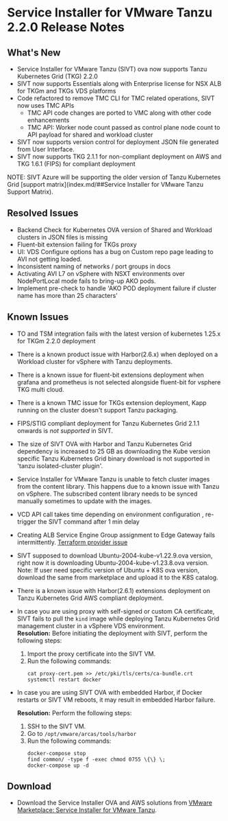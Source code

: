 # Service Installer for VMware Tanzu 2.2.0 Release Notes

## What's New

- Service Installer for VMware Tanzu (SIVT) ova now supports Tanzu Kubernetes Grid (TKG) 2.2.0
- SIVT now supports Essentials along with Enterprise license for NSX ALB for TKGm and TKGs VDS platforms
- Code refactored to remove TMC CLI for TMC related operations, SIVT now uses TMC APIs
  - TMC API code changes are ported to VMC along with other code enhancements
  - TMC API: Worker node count passed as control plane node count to API payload for shared and workload cluster
- SIVT now supports version control for deployment JSON file generated from User Interface.
- SIVT now supports TKG 2.1.1 for non-compliant deployment on AWS and TKG 1.6.1 (FIPS) for compliant deployment

NOTE: SIVT Azure will be supporting the older version of Tanzu Kubernetes Grid [support matrix](index.md/##Service Installer for VMware Tanzu Support Matrix).

## Resolved Issues
- Backend Check for Kubernetes OVA version of Shared and Workload clusters in JSON files is missing
- Fluent-bit extension failing for TKGs proxy
- UI: VDS Configure options has a bug on Custom repo page leading to AVI not getting loaded.
- Inconsistent naming of networks / port groups in docs
- Activating AVI L7 on vSphere with NSXT environments over NodePortLocal mode fails to bring-up AKO pods.
- Implement pre-check to handle 'AKO POD deployment failure if cluster name has more than 25 characters'

## Known Issues
- TO and TSM integration fails with the latest version of kubernetes 1.25.x for TKGm 2.2.0 deployment
- There is a known product issue with Harbor(2.6.x) when deployed on a Workload cluster for vSphere with Tanzu deployments.
- There is a known issue for fluent-bit extensions deployment when grafana and prometheus is not selected alongside fluent-bit for vsphere TKG multi cloud.
- There is a known TMC issue for TKGs extension deployment, Kapp running on the cluster doesn't support Tanzu packaging.
- FIPS/STIG compliant deployment for Tanzu Kubernetes Grid 2.1.1 onwards is *not supported* in SIVT.
- The size of SIVT OVA with Harbor and Tanzu Kubernetes Grid dependency is increased to 25 GB as downloading the Kube version specific Tanzu Kubernetes Grid binary download is not supported in 'tanzu isolated-cluster plugin'.
- Service Installer for VMware Tanzu is unable to fetch cluster images from the content library. This happens due to a known issue with Tanzu on vSphere. The subscribed content library needs to be synced manually sometimes to update with the images.
- VCD API call takes time depending on environment configuration , re-trigger the SIVT command after 1 min delay
- Creating ALB Service Engine Group assignment to Edge Gateway fails intermittently. [Terraform provider issue](https://github.com/vmware/terraform-provider-vcd/issues/923)
- SIVT supposed to download Ubuntu-2004-kube-v1.22.9.ova version, right now it is downloading Ubuntu-2004-kube-v1.23.8.ova version.
  Note: If user need specific version of Ubuntu + K8S ova version, download the same from marketplace and upload it to the K8S catalog.
- There is a known issue with Harbor(2.6.1) extensions deployment on Tanzu Kubernetes Grid AWS compliant deployment.

- In case you are using proxy with self-signed or custom CA certificate, SIVT fails to pull the `kind` image while deploying Tanzu Kubernetes Grid management cluster in a vSphere VDS environment.</br>
  **Resolution:** Before initiating the deployment with SIVT, perform the following steps:

  1. Import the proxy certificate into the SIVT VM.
  1. Run the following commands:
      ```
      cat proxy-cert.pem >> /etc/pki/tls/certs/ca-bundle.crt
      systemctl restart docker
      ```
- In case you are using SIVT OVA with embedded Harbor, if Docker restarts or SIVT VM reboots, it may result in embedded Harbor failure.

  **Resolution:** Perform the following steps:

  1. SSH to the SIVT VM.
  2. Go to `/opt/vmware/arcas/tools/harbor`
  3. Run the following commands:
      ```
      docker-compose stop
      find common/ -type f -exec chmod 0755 \{\} \;
      docker-compose up -d
      ```

## Download

- Download the Service Installer OVA and AWS solutions from [VMware Marketplace: Service Installer for VMware Tanzu](https://marketplace.cloud.vmware.com/services/details/service-installer-for-vmware-tanzu-1?slug=true).
